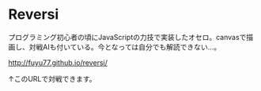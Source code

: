 # Reversi

プログラミング初心者の頃にJavaScriptの力技で実装したオセロ。canvasで描画し、対戦AIも付いている。今となっては自分でも解読できない…。

http://fuyu77.github.io/reversi/

↑このURLで対戦できます。
